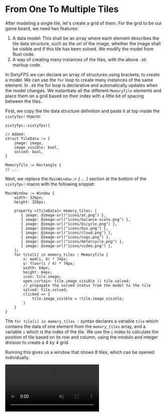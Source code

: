 # From One To Multiple Tiles

After modeling a single tile, let's create a grid of them. For the grid to be our game board, we need two features:
    
1. A data model: This shall be an array where each element describes the tile data structure, such as the
   url of the image, whether the image shall be visible and if this tile has been solved. We modify the model
   from Rust code.
1. A way of creating many instances of the tiles, with the above `.60` markup code.
    
In SixtyFPS we can declare an array of structures using brackets, to create a model. We can use the `for` loop
to create many instances of the same element. In `.60` the for loop is declarative and automatically updates when
the model changes. We instantiate all the different `MemoryTile` elements and place them on a grid based on their
index with a little bit of spacing between the tiles.

First, we copy the tile data structure definition and paste it at top inside the `sixtyfps!` macro:

```60
sixtyfps::sixtyfps!{

// Added:
struct TileData := {
    image: image,
    image_visible: bool,
    solved: bool,
}

MemoryTile := Rectangle {
// ...
```

Next, we replace the *`MainWindow` := { ... }* section at the bottom of the `sixtyfps!` macro with the following snippet:

```60
MainWindow := Window {
    width: 326px;
    height: 326px;

    property <[TileData]> memory_tiles: [
       { image: @image-url("icons/at.png") },
       { image: @image-url("icons/balance-scale.png") },
       { image: @image-url("icons/bicycle.png") },
       { image: @image-url("icons/bus.png") },
       { image: @image-url("icons/cloud.png") },
       { image: @image-url("icons/cogs.png") },
       { image: @image-url("icons/motorcycle.png") },
       { image: @image-url("icons/video.png") },
    ];
    for tile[i] in memory_tiles : MemoryTile {
        x: mod(i, 4) * 74px;
        y: floor(i / 4) * 74px;
        width: 64px;
        height: 64px;
        icon: tile.image;
        open_curtain: tile.image_visible || tile.solved;
        // propagate the solved status from the model to the tile
        solved: tile.solved;
        clicked => {
            tile.image_visible = !tile.image_visible;
        }
    }
}
```

The `for tile[i] in memory_tiles :` syntax declares a variable `tile` which contains the data of one element from the `memory_tiles` array,
and a variable `i` which is the index of the tile. We use the `i` index to calculate the position of tile based on its row and column,
using the modulo and integer division to create a 4 by 4 grid.

Running this gives us a window that shows 8 tiles, which can be opened individually.

<video autoplay loop muted playsinline src="https://sixtyfps.io/blog/memory-game-tutorial/from-one-to-multiple-tiles.mp4"></video>
